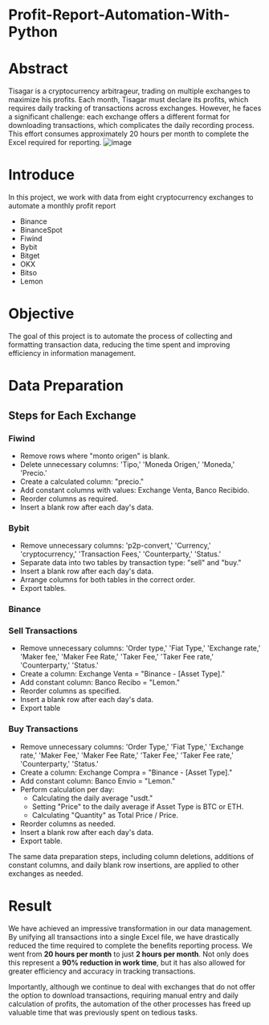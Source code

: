 # Profit-Report-Automation-With-Python

# Abstract
Tisagar is a cryptocurrency arbitrageur, trading on multiple exchanges to maximize his profits. Each month, Tisagar must declare its profits, which requires daily tracking of transactions across exchanges. However, he faces a significant challenge: each exchange offers a different format for downloading transactions, which complicates the daily recording process. This effort consumes approximately 20 hours per month to complete the Excel required for reporting.
![image](https://github.com/user-attachments/assets/31d02db2-4a08-4474-946b-e02a722a26d8)



# Introduce
In this project, we work with data from eight cryptocurrency exchanges to automate a monthly profit report
- Binance
- BinanceSpot
- Fiwind
- Bybit
- Bitget
- OKX
- Bitso
- Lemon


# Objective
The goal of this project is to automate the process of collecting and formatting transaction data, reducing the time spent and improving efficiency in information management.


# Data Preparation
## Steps for Each Exchange
### Fiwind 
- Remove rows where "monto origen" is blank.
- Delete unnecessary columns: 'Tipo,' 'Moneda Origen,' 'Moneda,' 'Precio.'
- Create a calculated column: "precio."
- Add constant columns with values: Exchange Venta, Banco Recibido.
- Reorder columns as required.
- Insert a blank row after each day's data.
### Bybit 
- Remove unnecessary columns: 'p2p-convert,' 'Currency,' 'cryptocurrency,' 'Transaction Fees,' 'Counterparty,' 'Status.'
- Separate data into two tables by transaction type: "sell" and "buy."
- Insert a blank row after each day's data.
- Arrange columns for both tables in the correct order.
- Export tables.
### Binance
### Sell Transactions 
- Remove unnecessary columns: 'Order type,' 'Fiat Type,' 'Exchange rate,' 'Maker fee,' 'Maker Fee Rate,' 'Taker Fee,' 'Taker Fee rate,' 'Counterparty,' 'Status.'
- Create a column: Exchange Venta = "Binance - [Asset Type]."
- Add constant column: Banco Recibo = "Lemon."
- Reorder columns as specified.
- Insert a blank row after each day's data.
- Export table
### Buy Transactions 
- Remove unnecessary columns: 'Order Type,' 'Fiat Type,' 'Exchange rate,' 'Maker Fee,' 'Maker Fee Rate,' 'Taker Fee,' 'Taker Fee rate,' 'Counterparty,' 'Status.'
- Create a column: Exchange Compra = "Binance - [Asset Type]."
- Add constant column: Banco Envio = "Lemon."
- Perform calculation per day:
  - Calculating the daily average "usdt."
  - Setting "Price" to the daily average if Asset Type is BTC or ETH.
  - Calculating "Quantity" as Total Price / Price.
- Reorder columns as needed.
- Insert a blank row after each day's data.
- Export table.

The same data preparation steps, including column deletions, additions of constant columns, and daily blank row insertions, are applied to other exchanges as needed.
# Result

We have achieved an impressive transformation in our data management. By unifying all transactions into a single Excel file, we have drastically reduced the time required to complete the benefits reporting process. We went from **20 hours per month** to just **2 hours per month**. Not only does this represent a **90% reduction in work time**, but it has also allowed for greater efficiency and accuracy in tracking transactions.

Importantly, although we continue to deal with exchanges that do not offer the option to download transactions, requiring manual entry and daily calculation of profits, the automation of the other processes has freed up valuable time that was previously spent on tedious tasks.
